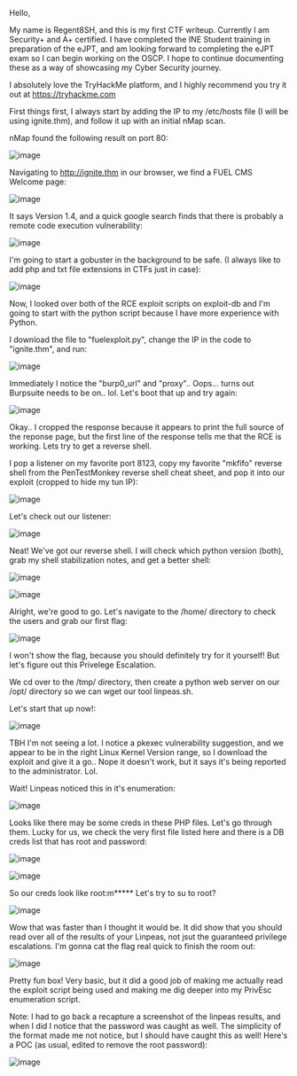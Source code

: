 Hello,

My name is Regent8SH, and this is my first CTF writeup. Currently I am Security+ and A+ certified. I have completed the INE Student training in preparation of the eJPT, and am looking forward to completing the eJPT exam so I can begin working on the OSCP. I hope to continue documenting these as a way of showcasing my Cyber Security journey.

I absolutely love the TryHackMe platform, and I highly recommend you try it out at https://tryhackme.com

First things first, I always start by adding the IP to my /etc/hosts file (I will be using ignite.thm), and follow it up with an initial nMap scan.

nMap found the following result on port 80:

![image](https://user-images.githubusercontent.com/92694455/138529055-393227d7-6dfb-41b5-b90b-0667cd39b2f3.png)

Navigating to http://ignite.thm in our browser, we find a FUEL CMS Welcome page:

![image](https://user-images.githubusercontent.com/92694455/138529164-593867bb-8e56-4830-ab48-2a6ab6beca24.png)

It says Version 1.4, and a quick google search finds that there is probably a remote code execution vulnerability:

![image](https://user-images.githubusercontent.com/92694455/138529863-5493527b-d5cb-47cb-a92d-06f17bfd5a55.png)

I'm going to start a gobuster in the background to be safe. (I always like to add php and txt file extensions in CTFs just in case):

![image](https://user-images.githubusercontent.com/92694455/138529333-d2b17141-3b79-46bd-b32b-91c67df400f8.png)

Now, I looked over both of the RCE exploit scripts on exploit-db and I'm going to start with the python script because I have more experience with Python.

I download the file to "fuelexploit.py", change the IP in the code to "ignite.thm", and run:

![image](https://user-images.githubusercontent.com/92694455/138531570-63f23637-5c83-4d85-9f17-2fec262ef1fd.png)

Immediately I notice the "burp0_url" and "proxy".. Oops... turns out Burpsuite needs to be on.. lol. Let's boot that up and try again:

![image](https://user-images.githubusercontent.com/92694455/138531619-85486b76-6c90-413e-bfb2-45e677de45ea.png)

Okay.. I cropped the response because it appears to print the full source of the reponse page, but the first line of the response tells me that the RCE is working. Lets try to get a reverse shell.

I pop a listener on my favorite port 8123, copy my favorite "mkfifo" reverse shell from the PenTestMonkey reverse shell cheat sheet, and pop it into our exploit (cropped to hide my tun IP):

![image](https://user-images.githubusercontent.com/92694455/138531819-ab681792-2e25-4cf6-b744-2120205c6ea5.png)

Let's check out our listener:

![image](https://user-images.githubusercontent.com/92694455/138531851-c49467db-1bb0-4544-b9db-bda470d67836.png)

Neat! We've got our reverse shell. I will check which python version (both), grab my shell stabilization notes, and get a better shell:

![image](https://user-images.githubusercontent.com/92694455/138533739-1086ca17-a62d-4ff8-bc16-309cd3b0709e.png)

![image](https://user-images.githubusercontent.com/92694455/138532045-14166d6e-32d7-4bd3-a9c3-c6cfce1eba4a.png)

Alright, we're good to go. Let's navigate to the /home/ directory to check the users and grab our first flag:

![image](https://user-images.githubusercontent.com/92694455/138532120-2b567a90-2cf5-4bf4-a5b8-27e1291b1d10.png)

I won't show the flag, because you should definitely try for it yourself! But let's figure out this Privelege Escalation.

We cd over to the /tmp/ directory, then create a python web server on our /opt/ directory so we can wget our tool linpeas.sh.

Let's start that up now!:

![image](https://user-images.githubusercontent.com/92694455/138532294-ce660daf-22b0-4ebb-bbf1-7f17869fd22b.png)

TBH I'm not seeing a lot. I notice a pkexec vulnerability suggestion, and we appear to be in the right Linux Kernel Version range, so I download the exploit and give it a go.. Nope it doesn't work, but it says it's being reported to the administrator. Lol.

Wait! Linpeas noticed this in it's enumeration:

![image](https://user-images.githubusercontent.com/92694455/138534302-da10c11b-7ab2-444b-baf8-cf502c7d2e47.png)

Looks like there may be some creds in these PHP files. Let's go through them.
Lucky for us, we check the very first file listed here and there is a DB creds list that has root and password:

![image](https://user-images.githubusercontent.com/92694455/138533345-a60b8e25-dfc0-4bd7-93ff-21e7af620939.png)

![image](https://user-images.githubusercontent.com/92694455/138534355-5647d4ca-1898-4f3a-aa2d-ee3a57153802.png)

So our creds look like root:m*****
Let's try to su to root?

![image](https://user-images.githubusercontent.com/92694455/138533399-8239b877-0d2f-49ba-b462-0a9041505c2a.png)

Wow that was faster than I thought it would be. It did show that you should read over all of the results of your Linpeas, not jsut the guaranteed privilege escalations. I'm gonna cat the flag real quick to finish the room out:

![image](https://user-images.githubusercontent.com/92694455/138533473-b224e60e-ab22-4cc8-b01e-b154645d2802.png)

Pretty fun box! Very basic, but it did a good job of making me actually read the exploit script being used and making me dig deeper into my PrivEsc enumeration script. 

Note: I had to go back a recapture a screenshot of the linpeas results, and when I did I notice that the password was caught as well. The simplicity of the format made me not notice, but I should have caught this as well! Here's a POC (as usual, edited to remove the root password):

![image](https://user-images.githubusercontent.com/92694455/138534185-997422c2-d8b0-4bb6-9963-cfa95db36462.png)
